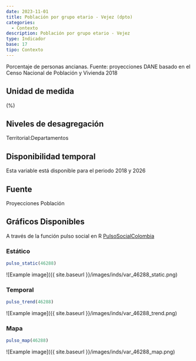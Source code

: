 ```yaml
---
date: 2023-11-01
title: Población por grupo etario - Vejez (dpto)
categories:
  - Contexto
description: Población por grupo etario - Vejez
type: Indicador
base: 17
tipo: Contexto
--- 
```


Porcentaje de personas ancianas.
Fuente: proyecciones DANE basado en el Censo Nacional de Población y Vivienda 2018

## Unidad de medida
(%)

## Niveles de desagregación
Territorial:Departamentos

## Disponibilidad temporal
Esta variable está disponible para el periodo 2018 y 2026

## Fuente
Proyecciones Población

## Gráficos Disponibles

A través de la función pulso social en R [PulsoSocialColombia](https://github.com/pulsosocialcolombia/PulsoSocialColombia)

### Estático

``` R
pulso_static(46288)
```

![Example image]({{ site.baseurl }}/images/inds/var_46288_static.png)

### Temporal

``` R
pulso_trend(46288)
```

![Example image]({{ site.baseurl }}/images/inds/var_46288_trend.png)

### Mapa

``` R
pulso_map(46288)
```

![Example image]({{ site.baseurl }}/images/inds/var_46288_map.png)
